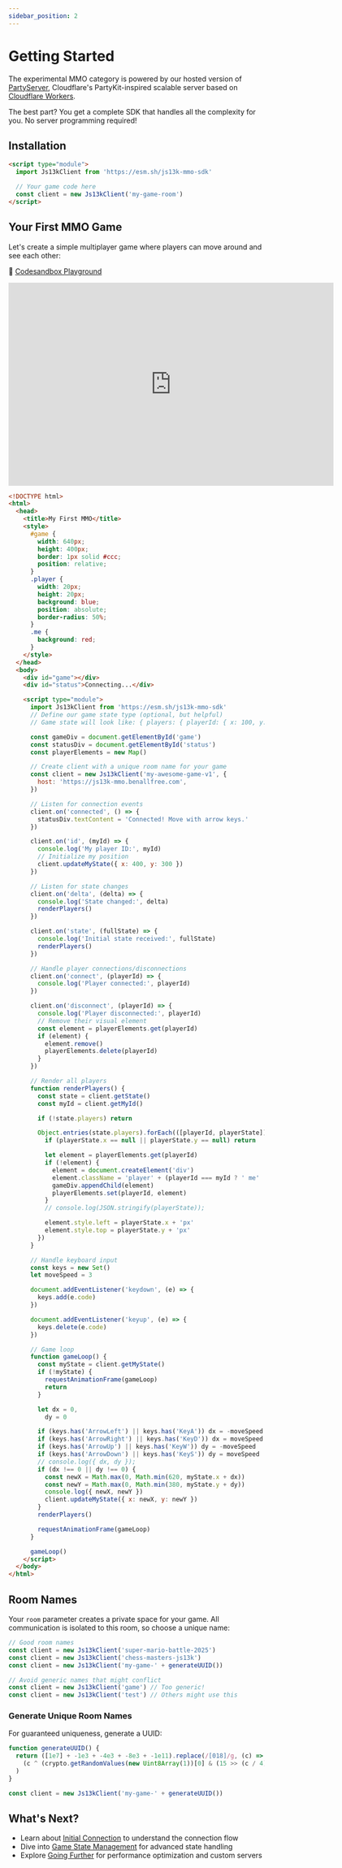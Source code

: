 ```yaml
---
sidebar_position: 2
---
```


# Getting Started

The experimental MMO category is powered by our hosted version of [PartyServer](https://www.npmjs.com/package/partyserver), Cloudflare's PartyKit-inspired scalable server based on [Cloudflare Workers](https://developers.cloudflare.com/workers/).

The best part? You get a complete SDK that handles all the complexity for you. No server programming required!

## Installation

```html
<script type="module">
  import Js13kClient from 'https://esm.sh/js13k-mmo-sdk'

  // Your game code here
  const client = new Js13kClient('my-game-room')
</script>
```

## Your First MMO Game

Let's create a simple multiplayer game where players can move around and see each other:

🔗 [Codesandbox Playground](https://codesandbox.io/p/sandbox/jmfms6)

<iframe
  width="640"
  height="400"
  src="https://www.youtube.com/embed/iq8yZbFNuJw"
  title="YouTube video player"
  frameBorder="0"
  allow="accelerometer; autoplay; clipboard-write; encrypted-media; gyroscope; picture-in-picture; web-share"
  allowFullScreen
></iframe>

```html
<!DOCTYPE html>
<html>
  <head>
    <title>My First MMO</title>
    <style>
      #game {
        width: 640px;
        height: 400px;
        border: 1px solid #ccc;
        position: relative;
      }
      .player {
        width: 20px;
        height: 20px;
        background: blue;
        position: absolute;
        border-radius: 50%;
      }
      .me {
        background: red;
      }
    </style>
  </head>
  <body>
    <div id="game"></div>
    <div id="status">Connecting...</div>

    <script type="module">
      import Js13kClient from 'https://esm.sh/js13k-mmo-sdk'
      // Define our game state type (optional, but helpful)
      // Game state will look like: { players: { playerId: { x: 100, y: 200 } } }

      const gameDiv = document.getElementById('game')
      const statusDiv = document.getElementById('status')
      const playerElements = new Map()

      // Create client with a unique room name for your game
      const client = new Js13kClient('my-awesome-game-v1', {
        host: 'https://js13k-mmo.benallfree.com',
      })

      // Listen for connection events
      client.on('connected', () => {
        statusDiv.textContent = 'Connected! Move with arrow keys.'
      })

      client.on('id', (myId) => {
        console.log('My player ID:', myId)
        // Initialize my position
        client.updateMyState({ x: 400, y: 300 })
      })

      // Listen for state changes
      client.on('delta', (delta) => {
        console.log('State changed:', delta)
        renderPlayers()
      })

      client.on('state', (fullState) => {
        console.log('Initial state received:', fullState)
        renderPlayers()
      })

      // Handle player connections/disconnections
      client.on('connect', (playerId) => {
        console.log('Player connected:', playerId)
      })

      client.on('disconnect', (playerId) => {
        console.log('Player disconnected:', playerId)
        // Remove their visual element
        const element = playerElements.get(playerId)
        if (element) {
          element.remove()
          playerElements.delete(playerId)
        }
      })

      // Render all players
      function renderPlayers() {
        const state = client.getState()
        const myId = client.getMyId()

        if (!state.players) return

        Object.entries(state.players).forEach(([playerId, playerState]) => {
          if (playerState.x == null || playerState.y == null) return

          let element = playerElements.get(playerId)
          if (!element) {
            element = document.createElement('div')
            element.className = 'player' + (playerId === myId ? ' me' : '')
            gameDiv.appendChild(element)
            playerElements.set(playerId, element)
          }
          // console.log(JSON.stringify(playerState));

          element.style.left = playerState.x + 'px'
          element.style.top = playerState.y + 'px'
        })
      }

      // Handle keyboard input
      const keys = new Set()
      let moveSpeed = 3

      document.addEventListener('keydown', (e) => {
        keys.add(e.code)
      })

      document.addEventListener('keyup', (e) => {
        keys.delete(e.code)
      })

      // Game loop
      function gameLoop() {
        const myState = client.getMyState()
        if (!myState) {
          requestAnimationFrame(gameLoop)
          return
        }

        let dx = 0,
          dy = 0

        if (keys.has('ArrowLeft') || keys.has('KeyA')) dx = -moveSpeed
        if (keys.has('ArrowRight') || keys.has('KeyD')) dx = moveSpeed
        if (keys.has('ArrowUp') || keys.has('KeyW')) dy = -moveSpeed
        if (keys.has('ArrowDown') || keys.has('KeyS')) dy = moveSpeed
        // console.log({ dx, dy });
        if (dx !== 0 || dy !== 0) {
          const newX = Math.max(0, Math.min(620, myState.x + dx))
          const newY = Math.max(0, Math.min(380, myState.y + dy))
          console.log({ newX, newY })
          client.updateMyState({ x: newX, y: newY })
        }
        renderPlayers()

        requestAnimationFrame(gameLoop)
      }

      gameLoop()
    </script>
  </body>
</html>
```

## Room Names

Your `room` parameter creates a private space for your game. All communication is isolated to this room, so choose a unique name:

```js
// Good room names
const client = new Js13kClient('super-mario-battle-2025')
const client = new Js13kClient('chess-masters-js13k')
const client = new Js13kClient('my-game-' + generateUUID())

// Avoid generic names that might conflict
const client = new Js13kClient('game') // Too generic!
const client = new Js13kClient('test') // Others might use this
```

### Generate Unique Room Names

For guaranteed uniqueness, generate a UUID:

```js
function generateUUID() {
  return ([1e7] + -1e3 + -4e3 + -8e3 + -1e11).replace(/[018]/g, (c) =>
    (c ^ (crypto.getRandomValues(new Uint8Array(1))[0] & (15 >> (c / 4)))).toString(16)
  )
}

const client = new Js13kClient('my-game-' + generateUUID())
```

## What's Next?

- Learn about [Initial Connection](./initial-connection.md) to understand the connection flow
- Dive into [Game State Management](./game-state.md) for advanced state handling
- Explore [Going Further](./going-further.md) for performance optimization and custom servers
